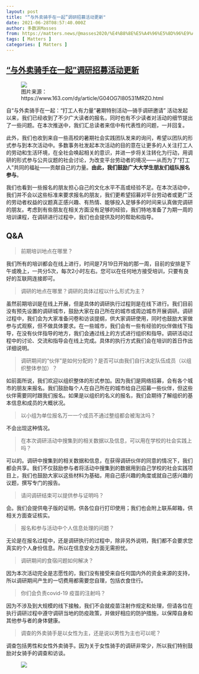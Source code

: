 ```yaml
---
layout: post
title: "“与外卖骑手在一起”调研招募活动更新"
date: 2021-06-28T08:57:40.000Z
author: 多数派Masses
from: https://matters.news/@masses2020/%E4%B8%8E%E5%A4%96%E5%8D%96%E9%AA%91%E6%89%8B%E5%9C%A8%E4%B8%80%E8%B5%B7-%E8%B0%83%E7%A0%94%E6%8B%9B%E5%8B%9F%E6%B4%BB%E5%8A%A8%E6%9B%B4%E6%96%B0-bafyreif24h4lodyu6fhrtpiwiuiprntcf7lpjo3g57zyg4uq2wjx3atgby
tags: [ Matters ]
categories: [ Matters ]
---
```

<!--1624870660000-->
[“与外卖骑手在一起”调研招募活动更新](https://matters.news/@masses2020/%E4%B8%8E%E5%A4%96%E5%8D%96%E9%AA%91%E6%89%8B%E5%9C%A8%E4%B8%80%E8%B5%B7-%E8%B0%83%E7%A0%94%E6%8B%9B%E5%8B%9F%E6%B4%BB%E5%8A%A8%E6%9B%B4%E6%96%B0-bafyreif24h4lodyu6fhrtpiwiuiprntcf7lpjo3g57zyg4uq2wjx3atgby)
------

<div>
<figure class="image"><img src="https://assets.matters.news/embed/496352fa-e9ae-48e8-ae1d-da70321780f3.jpeg" data-asset-id="496352fa-e9ae-48e8-ae1d-da70321780f3" referrerpolicy="no-referrer"><figcaption><span>图片来源：https://www.163.com/dy/article/G04OG7I80531MRZO.html</span></figcaption></figure><p>自“与外卖骑手在一起：“打工人有力量”暑期特别活动—骑手调研邀请” 活动发起以来，我们已经收到了不少广大读者的报名，同时也有不少读者对活动的细节提出了一些问题。在本次推送中，我们汇总读者来信中有代表性的问题，一并回复。</p><p>此外，我们也收到来自一些高校的暑期社会实践团队发来的询问，希望以团队的形式参与到本次活动中。多数事务社发起本次活动的目的意在让更多的人关注打工人的劳动和生活环境，在全社会唤起相关的意识，并进一步将关注转化为行动，用调研的形式参与公共议题的社会讨论，为改变平台劳动者的境况——从而为了“打工人”共同的福祉——贡献自己的力量。<strong>由此，我们鼓励广大大学生朋友们组队报名参与</strong>。</p><p>我们也看到一些报名的朋友担心自己的文化水平不高或经验不足。在本次活动中，我们并不会以这些标准来要求报名的朋友，我们更希望招募对平台劳动者或更广泛的劳动者权益的议题真正感兴趣、有热情、能够投入足够多的时间来认真做完调研的朋友。考虑到有些朋友在相关方面没有足够的经验，我们特地准备了为期一周的培训课程，在调研进行过程中，我们也会提供及时的帮助和指导。</p><h2>Q&A</h2><blockquote>前期培训地点在哪里？</blockquote><p>我们所有的培训都会在线上进行，时间是7月19日开始的那一周，目前的安排是下午或晚上，一共分5次，每次2小时左右。您可以在任何地方接受培训，只要有良好的互联网连接即可。</p><blockquote>调研的地点在哪里？调研的具体过程以什么形式为主？</blockquote><p>虽然前期培训是在线上开展，但是具体的调研执行过程则是在线下进行。我们目前没有预先设置的调研城市，鼓励大家在自己所在的城市或周边城市开展调研。调研过程中，我们会为大家准备问卷和访谈提纲，供大家调研使用，同时也鼓励大家做参与式观察，但不做具体要求。在一些城市，我们会有一些有经验的伙伴做线下指导，在没有伙伴指导的地方，我们会通过线上的方式进行组织和指导。调研活动过程中的讨论、交流和指导会在线上完成。具体的执行方式我们会在培训的首日作出详细说明。</p><blockquote>调研期间的“伙伴”是如何分配的？是否可以由我们自行决定队伍成员（以组织整体参加）？</blockquote><p>如前面所说，我们欢迎以组织整体的形式参加。因为我们是网络招募，会有各个城市的朋友来报名。我们鼓励每个人在自己所在的城市给自己招募一些伙伴，但这些伙伴需要同时跟我们报名。如果是以组织的名义的报名，我们会期待了解组织的基本信息和成员的大概状况。</p><blockquote>以小组为单位报名万一一个成员不通过整组都会被淘汰吗？</blockquote><p>不会出现这种情况。</p><blockquote>在本次调研活动中搜集到的相关数据以及信息，可以用在学校的社会实践上吗？</blockquote><p>可以的。调研中搜集到的相关数据和信息，在获得调研伙伴的同意的情况下，我们都会共享。我们不仅鼓励参与者将活动中搜集到的数据用到自己学校的社会实践项目上，我们也鼓励大家以这些材料为基础，用自己感兴趣的角度或就自己感兴趣的议题，撰写专门的报告。</p><blockquote>请问调研结束可以提供参与证明吗？</blockquote><p>会。我们会提供电子版的证明，供各位自行打印使用；我们也会附上联系邮箱，供相关方面查证核实。</p><blockquote>报名和参与活动中个人信息处理的问题？</blockquote><p>无论是在报名过程中，还是调研执行的过程中，除非另外说明，我们都不会要求您真实的个人身份信息。所以在信息安全方面无需担忧。</p><blockquote>调研期间的食宿问题如何解决？</blockquote><p>因为本次活动完全是志愿性的，我们没有接受来自任何国内外的资金来源的支持，所以调研期间产生的一切费用都需要您自理，包括衣食住行。</p><blockquote>你们会负责covid-19 疫苗的注射吗？</blockquote><p>因为不涉及到大规模的线下接触，我们不会就疫苗注射作规定和处理，但请各位在执行调研过程中遵守调研当地的防疫政策，并做好相应的防护措施，以保障自身和其他参与者的身体健康。</p><blockquote>调查的外卖骑手是以女性为主，还是说以男性为主也可以呢？</blockquote><p>调查包括男性和女性外卖骑手。因为关于女性骑手的调研非常少，所以我们特别鼓励对女骑手的调查和访谈。</p><figure class="image"><img src="https://assets.matters.news/embed/5e5a2e32-da18-4489-9d7d-2578e45ec6ae.jpeg" data-asset-id="5e5a2e32-da18-4489-9d7d-2578e45ec6ae" referrerpolicy="no-referrer"><figcaption><span></span></figcaption></figure><p><br></p><p><br></p>
</div>
